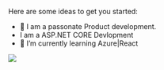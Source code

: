 
Here are some ideas to get you started:

- 🎤 I am a passonate Product development.
- I am a ASP.NET CORE Devlopment
- 🌱 I’m currently learning Azure|React

<img src="https://github-readme-stats.vercel.app/api?username=BiranchiParida&&show_icons=true&title_color=ffffff&icon_color=bb2acf&text_color=daf7dc&bg_color=151515"/>
